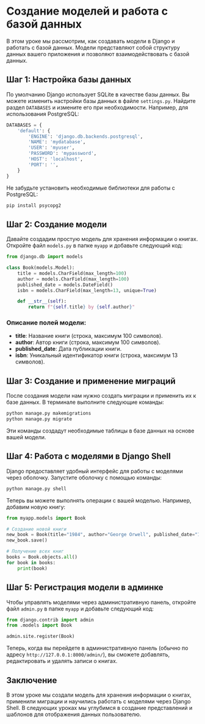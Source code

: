 


# Создание моделей и работа с базой данных

В этом уроке мы рассмотрим, как создавать модели в Django и работать с базой данных. Модели представляют собой структуру данных вашего приложения и позволяют взаимодействовать с базой данных.

## Шаг 1: Настройка базы данных

По умолчанию Django использует SQLite в качестве базы данных. Вы можете изменить настройки базы данных в файле `settings.py`. Найдите раздел `DATABASES` и измените его при необходимости. Например, для использования PostgreSQL:

```python
DATABASES = {
    'default': {
        'ENGINE': 'django.db.backends.postgresql',
        'NAME': 'mydatabase',
        'USER': 'myuser',
        'PASSWORD': 'mypassword',
        'HOST': 'localhost',
        'PORT': '',
    }
}
```

Не забудьте установить необходимые библиотеки для работы с PostgreSQL:

```bash
pip install psycopg2
```

## Шаг 2: Создание модели

Давайте создадим простую модель для хранения информации о книгах. Откройте файл `models.py` в папке `myapp` и добавьте следующий код:

```python
from django.db import models

class Book(models.Model):
    title = models.CharField(max_length=100)
    author = models.CharField(max_length=100)
    published_date = models.DateField()
    isbn = models.CharField(max_length=13, unique=True)

    def __str__(self):
        return f"{self.title} by {self.author}"
```

### Описание полей модели:

- **title**: Название книги (строка, максимум 100 символов).
- **author**: Автор книги (строка, максимум 100 символов).
- **published_date**: Дата публикации книги.
- **isbn**: Уникальный идентификатор книги (строка, максимум 13 символов).

## Шаг 3: Создание и применение миграций

После создания модели нам нужно создать миграции и применить их к базе данных. В терминале выполните следующие команды:

```bash
python manage.py makemigrations
python manage.py migrate
```

Эти команды создадут необходимые таблицы в базе данных на основе вашей модели.

## Шаг 4: Работа с моделями в Django Shell

Django предоставляет удобный интерфейс для работы с моделями через оболочку. Запустите оболочку с помощью команды:

```bash
python manage.py shell
```

Теперь вы можете выполнять операции с вашей моделью. Например, добавим новую книгу:

```python
from myapp.models import Book

# Создание новой книги
new_book = Book(title="1984", author="George Orwell", published_date="1949-06-08", isbn="9780451524935")
new_book.save()

# Получение всех книг
books = Book.objects.all()
for book in books:
    print(book)
```

## Шаг 5: Регистрация модели в админке

Чтобы управлять моделями через административную панель, откройте файл `admin.py` в папке `myapp` и добавьте следующий код:

```python
from django.contrib import admin
from .models import Book

admin.site.register(Book)
```

Теперь, когда вы перейдете в административную панель (обычно по адресу `http://127.0.0.1:8000/admin/`), вы сможете добавлять, редактировать и удалять записи о книгах.

## Заключение

В этом уроке мы создали модель для хранения информации о книгах, применили миграции и научились работать с моделями через Django Shell. В следующих уроках мы углубимся в создание представлений и шаблонов для отображения данных пользователю.

